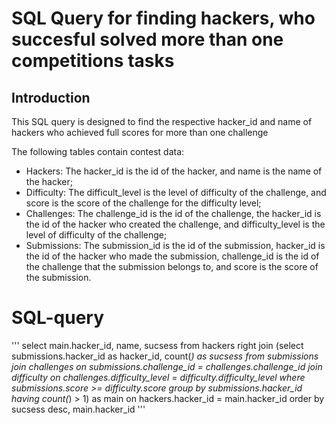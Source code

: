# SQL Query for finding hackers, who succesful solved more than one competitions tasks

## Introduction
This SQL query is designed to find the respective hacker_id and name of hackers who achieved full scores for more than one challenge

The following tables contain contest data:

- Hackers: The hacker_id is the id of the hacker, and name is the name of the hacker; 
- Difficulty: The difficult_level is the level of difficulty of the challenge, and score is the score of the challenge for the difficulty level;
- Challenges: The challenge_id is the id of the challenge, the hacker_id is the id of the hacker who created the challenge, and difficulty_level is the level of difficulty of the challenge; 
- Submissions: The submission_id is the id of the submission, hacker_id is the id of the hacker who made the submission, challenge_id is the id of the challenge that the submission belongs to, and score is the score of the submission.

# SQL-query
'''
select main.hacker_id, name, sucsess
from hackers
right join (select submissions.hacker_id as hacker_id, count(*) as sucsess
    from submissions
    join challenges
    on submissions.challenge_id = challenges.challenge_id
    join difficulty
    on challenges.difficulty_level = difficulty.difficulty_level
    where submissions.score >= difficulty.score
    group by submissions.hacker_id
    having count(*) > 1) as main
on hackers.hacker_id = main.hacker_id
order by sucsess desc, main.hacker_id
'''
